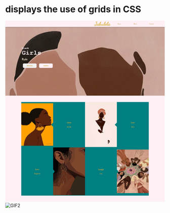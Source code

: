 # displays the use of grids in CSS
![Screenshot](https://github.com/HopeKenga/grids/blob/main/Web%20capture_7-1-2022_145022_.jpeg)
![GIF2](https://github.com/HopeKenga/grids/blob/main/ezgif.com-gif-maker%20)

